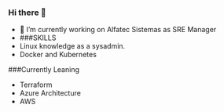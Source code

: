 ### Hi there 👋

- 🔭 I’m currently working on Alfatec Sistemas as SRE Manager
- ###SKILLS
- Linux knowledge as a sysadmin.
- Docker and Kubernetes

###Currently Leaning
- Terraform
- Azure Architecture
- AWS
